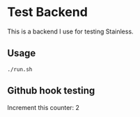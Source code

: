 # Test Backend

This is a backend I use for testing Stainless.

## Usage

```
./run.sh
```

## Github hook testing

Increment this counter: 2
